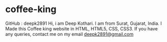 # coffee-king

GitHub : deepk2891
Hi, i am Deep Kothari.
I am from Surat, Gujarat, India.
I Made this Coffee king website in HTML, HTML5, CSS, CSS3.
If you have any queries, contact me on my email deepk2891@gmail.com